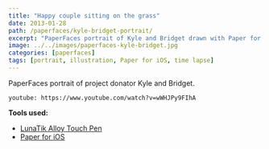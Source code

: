 ```yaml
---
title: "Happy couple sitting on the grass"
date: 2013-01-28
path: /paperfaces/kyle-bridget-portrait/
excerpt: "PaperFaces portrait of Kyle and Bridget drawn with Paper for iOS on an iPad."
image: ../../images/paperfaces-kyle-bridget.jpg
categories: [paperfaces]
tags: [portrait, illustration, Paper for iOS, time lapse]
---
```


PaperFaces portrait of project donator Kyle and Bridget.

`youtube: https://www.youtube.com/watch?v=wWHJPy9FIhA`

**Tools used:**

- [LunaTik Alloy Touch Pen](https://www.amazon.com/gp/product/B00821TR7G/ref=as_li_ss_tl?ie=UTF8&tag=mademist-20&linkCode=as2&camp=1789&creative=390957&creativeASIN=B00821TR7G)
- [Paper for iOS](https://paper.bywetransfer.com/)
